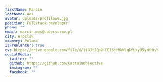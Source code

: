 ```yaml
---
firstName: Marcin
lastName: Woś
avatar: uploads/profilowe.jpg
position: Fullstack developer
phone: ""
email: marcin.wos@coderscrew.pl
city: Wroclaw
country: Poland
isFreelancer: true
cv: https://drive.google.com/file/d/1tBJtJSpO-CE1SeeHkWLghYLxyU5yvKHr/view
socialMedia:
  twitter: ""
  github: https://github.com/CaptainObjective
  instagram: ""
  facebook: ""
---
```

